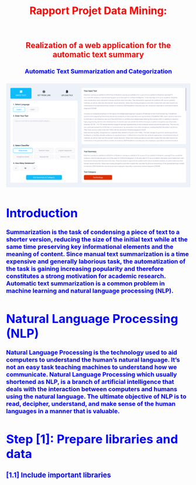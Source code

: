 <h1><center><font color=red>Rapport Projet Data Mining: </center></h1><br>
<h2><center> Realization of a web application for the automatic text summary </center></h2>
<h3><center><font color=blue> Automatic Text Summarization and Categorization </center><h3>

![](images/ui.svg)

<h1>Introduction</h1>
Summarization is the task of condensing a piece of text to a shorter version, reducing the size of the initial text while at the same time preserving key informational elements and the meaning of content. Since manual text summarization is a time expensive and generally laborious task, the automatization of the task is gaining increasing popularity and therefore constitutes a strong motivation for academic research. Automatic text summarization is a common problem in machine learning and natural language processing (NLP).


<h1>Natural Language Processing (NLP)</h1>
Natural Language Processing is the technology used to aid computers to understand the human’s natural language. It’s not an easy task teaching machines to understand how we communicate. Natural Language Processing which usually shortened as NLP, is a branch of artificial intelligence that deals with the interaction between computers and humans using the natural language. The ultimate objective of NLP is to read, decipher, understand, and make sense of the human languages in a manner that is valuable.

# Step [1]: Prepare libraries and data
### [1.1] Include important libraries